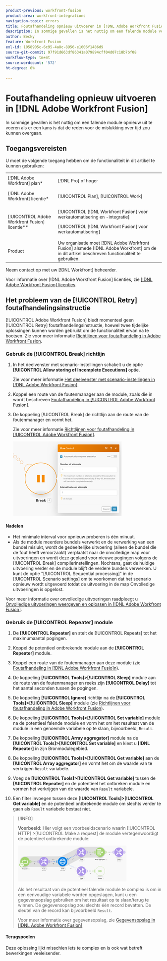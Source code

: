 ```yaml
---
product-previous: workfront-fusion
product-area: workfront-integrations
navigation-topic: errors
title: Foutafhandeling opnieuw uitvoeren in [!DNL Adobe Workfront Fusion]
description: In sommige gevallen is het nuttig om een falende module voor een paar keer opnieuw uit te voeren als er een kans is dat de reden voor de mislukking over tijd zou kunnen overgaan.
author: Becky
feature: Workfront Fusion
exl-id: 1058905c-6c95-4a8c-8956-e1606f1486d9
source-git-commit: 97f91d663df86341a079894cff04d07c18b7bf08
workflow-type: tm+mt
source-wordcount: '572'
ht-degree: 0%

---
```


# Foutafhandeling opnieuw uitvoeren in [!DNL Adobe Workfront Fusion]

In sommige gevallen is het nuttig om een falende module opnieuw uit te voeren als er een kans is dat de reden voor de mislukking over tijd zou kunnen overgaan.

## Toegangsvereisten

U moet de volgende toegang hebben om de functionaliteit in dit artikel te kunnen gebruiken:

<table style="table-layout:auto">
 <col> 
 <col> 
 <tbody> 
  <tr> 
   <td role="rowheader">[!DNL Adobe Workfront] plan*</td> 
   <td> <p>[!DNL Pro] of hoger</p> </td> 
  </tr> 
  <tr data-mc-conditions=""> 
   <td role="rowheader">[!DNL Adobe Workfront] licentie*</td> 
   <td> <p>[!UICONTROL Plan], [!UICONTROL Work]</p> </td> 
  </tr> 
  <tr> 
   <td role="rowheader">[!UICONTROL Adobe Workfront Fusion] licentie**</td> 
   <td> <p>[!UICONTROL [!DNL Workfront Fusion] voor werkautomatisering en -integratie] </p><p>[!UICONTROL [!DNL Workfront Fusion] voor werkautomatisering]</p>  </td> 
  </tr> 
  <tr> 
   <td role="rowheader">Product</td> 
   <td>Uw organisatie moet [!DNL Adobe Workfront Fusion] alsmede [!DNL Adobe Workfront] om de in dit artikel beschreven functionaliteit te gebruiken.</td> 
  </tr> 
 </tbody> 
</table>

Neem contact op met uw [!DNL Workfront] beheerder.

Voor informatie over [!DNL Adobe Workfront Fusion] licenties, zie [[!DNL Adobe Workfront Fusion] licenties](../../workfront-fusion/get-started/license-automation-vs-integration.md).

## Het probleem van de [!UICONTROL Retry] foutafhandelingsinstructie

[!UICONTROL Adobe Workfront Fusion] biedt momenteel geen [!UICONTROL Retry] foutafhandelingsinstructie, hoewel twee tijdelijke oplossingen kunnen worden gebruikt om de functionaliteit ervan na te bootsen. Zie voor meer informatie [Richtlijnen voor foutafhandeling in Adobe Workfront Fusion](../../workfront-fusion/errors/directives-for-error-handling.md).

### Gebruik de [!UICONTROL Break] richtlijn

1. In het deelvenster met scenario-instellingen schakelt u de optie **[!UICONTROL Allow storing of Incomplete Executions]** optie.

   Zie voor meer informatie [Het deelvenster met scenario-instellingen in [!DNL Adobe Workfront Fusion]](../../workfront-fusion/scenarios/scenario-settings-panel.md).

1. Koppel een route van de foutenmanager aan de module, zoals die in wordt beschreven [Foutafhandeling in [!UICONTROL Adobe Workfront Fusion]](../../workfront-fusion/errors/error-handling.md).
1. De koppeling [!UICONTROL Break] de richtlijn aan de route van de foutenmanager en vormt het.

   Zie voor meer informatie [Richtlijnen voor foutafhandeling in [!UICONTROL Adobe Workfront Fusion]](../../workfront-fusion/errors/directives-for-error-handling.md).

   ![](assets/break-directive-350x241.png)

#### Nadelen

* Het minimale interval voor opnieuw proberen is één minuut.
* Als de module meerdere bundels verwerkt en de verwerking van een bundel mislukt, wordt de gedeeltelijke uitvoering (alleen de bundel die de fout heeft veroorzaakt) verplaatst naar de onvolledige map voor uitvoeringen en wordt deze gepland voor nieuwe pogingen volgens de [!UICONTROL Break] compilerinstellingen. Nochtans, gaat de huidige uitvoering verder en de module blijft de verdere bundels verwerken. U kunt de optie &quot;[!UICONTROL Sequential processing]&quot; in de [!UICONTROL Scenario settings] om te voorkomen dat het scenario opnieuw wordt uitgevoerd totdat de uitvoering in de map Onvolledige uitvoeringen is opgelost.

Voor meer informatie over onvolledige uitvoeringen raadpleegt u [Onvolledige uitvoeringen weergeven en oplossen in [!DNL Adobe Workfront Fusion]](../../workfront-fusion/scenarios/view-and-resolve-incomplete-executions.md).

### Gebruik de [!UICONTROL Repeater] module

1. De **[!UICONTROL Repeater]** en stelt de [!UICONTROL Repeats] tot het maximumaantal pogingen.
1. Koppel de potentieel ontbrekende module aan de **[!UICONTROL Repeater]** module.
1. Koppel een route van de foutenmanager aan deze module (zie [Foutafhandeling in [!DNL Adobe Workfront Fusio]n](../../workfront-fusion/errors/error-handling.md)).
1. De koppeling **[!UICONTROL Tools]>[!UICONTROL Sleep]** module aan de route van de foutenmanager en reeks zijn **[!UICONTROL Delay]** tot het aantal seconden tussen de pogingen.

1. De koppeling **[!UICONTROL Ignore]** richtlijn na de **[!UICONTROL Tools]>[!UICONTROL Sleep]** module (zie [Richtlijnen voor foutafhandeling in Adobe Workfront Fusion](../../workfront-fusion/errors/directives-for-error-handling.md)).

1. De koppeling **[!UICONTROL Tools]>[!UICONTROL Set variable]** module na de potentieel falende module en vorm het om het resultaat van de module in een genoemde variabele op te slaan, bijvoorbeeld, `Result`.

1. De koppeling **[!UICONTROL Array aggregator]** module na de **[!UICONTROL Tools]>[!UICONTROL Set variable]** en kiest u **[!DNL Repeater]** in zijn Bronmodulegebied.

1. De koppeling **[!UICONTROL Tools]>[!UICONTROL Get variable]** aan de **[!UICONTROL Array aggregator]** en vormt het om de waarde van te verkrijgen `Result` variabele.

1. Voeg de **[!UICONTROL Tools]>[!UICONTROL Get variable]** tussen de **[!UICONTROL Repeater]** en de potentieel het ontbreken module en vormen het verkrijgen van de waarde van `Result` variabele.

1. Een filter invoegen tussen deze **[!UICONTROL Tools]>[!UICONTROL Get variable]** en de potentieel ontbrekende module om slechts verder te gaan als `Result` variabele bestaat niet.

>[!INFO]
>
>**Voorbeeld:** Hier volgt een voorbeeldscenario waarin [!UICONTROL HTTP] >[!UICONTROL Make a request] de module vertegenwoordigt de potentieel ontbrekende module:
>
>![](assets/http-make-request-350x116.png)
>
>Als het resultaat van de potentieel falende module te complex is om in een eenvoudige variabele worden opgeslagen, kunt u een gegevensopslag gebruiken om het resultaat op te slaan/terug te winnen. De gegevensopslag zou slechts één record bevatten. De sleutel van de record kan bijvoorbeeld `Result`.
>
>Voor meer informatie over gegevensopslag, zie [Gegevensopslag in [!DNL Adobe Workfront Fusion]](../../workfront-fusion/modules/data-stores.md)

#### Terugspoelen

Deze oplossing lijkt misschien iets te complex en is ook wat betreft bewerkingen veeleisender.
